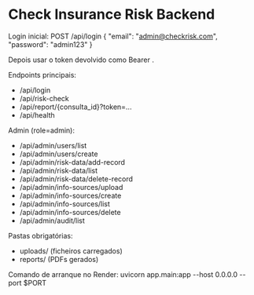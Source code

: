 # Check Insurance Risk Backend

Login inicial:
POST /api/login
{ "email": "admin@checkrisk.com", "password": "admin123" }

Depois usar o token devolvido como Bearer <token>.

Endpoints principais:
- /api/login
- /api/risk-check
- /api/report/{consulta_id}?token=...
- /api/health

Admin (role=admin):
- /api/admin/users/list
- /api/admin/users/create
- /api/admin/risk-data/add-record
- /api/admin/risk-data/list
- /api/admin/risk-data/delete-record
- /api/admin/info-sources/upload
- /api/admin/info-sources/create
- /api/admin/info-sources/list
- /api/admin/info-sources/delete
- /api/admin/audit/list

Pastas obrigatórias:
- uploads/  (ficheiros carregados)
- reports/  (PDFs gerados)

Comando de arranque no Render:
uvicorn app.main:app --host 0.0.0.0 --port $PORT
